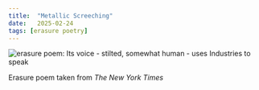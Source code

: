 ```yaml
---
title:  "Metallic Screeching"
date:   2025-02-24
tags: [erasure poetry]
---
```


<img src="/assets/images/articles/2025/speaking.jpg" alt="erasure poem: Its voice - stilted, somewhat human - uses Industries to speak" title="Each sentence was turbines churning, each question the thump of pick axes deep in mines" class="responsive"><br>

Erasure poem taken from *The New York Times*
